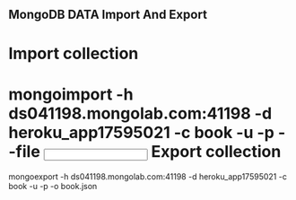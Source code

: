 MongoDB DATA Import And Export
--------------------------------------------------

Import collection
==================
mongoimport -h ds041198.mongolab.com:41198 -d heroku_app17595021 -c book -u <user> -p <password> --file <input file>
Export collection
=================
mongoexport -h ds041198.mongolab.com:41198 -d heroku_app17595021 -c book -u <user> -p <password> -o book.json
